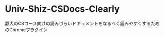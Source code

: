 Univ-Shiz-CSDocs-Clearly
========================

静大のCSコース向けの読みづらいドキュメントをなるべく読みやすくするためのChromeプラグイン
